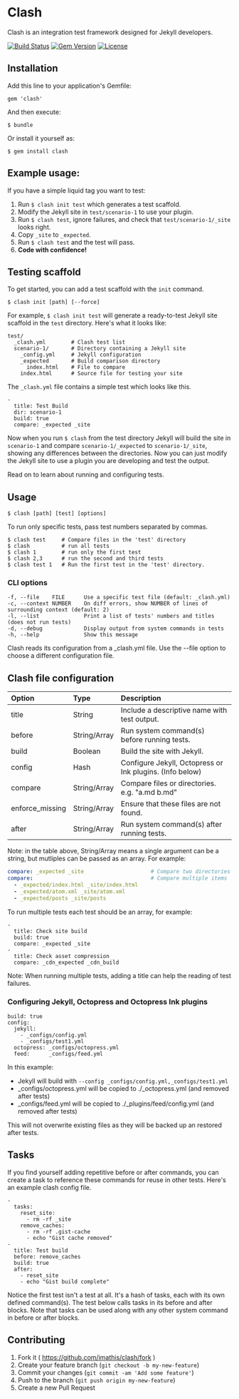 # Clash

Clash is an integration test framework designed for Jekyll developers.

[![Build Status](https://travis-ci.org/imathis/clash.svg)](https://travis-ci.org/imathis/clash)
[![Gem Version](http://img.shields.io/gem/v/clash.svg)](https://rubygems.org/gems/clash)
[![License](http://img.shields.io/:license-mit-blue.svg)](http://imathis.mit-license.org)

## Installation

Add this line to your application's Gemfile:

    gem 'clash'

And then execute:

    $ bundle

Or install it yourself as:

    $ gem install clash

## Example usage:

If you have a simple liquid tag you want to test:

 1. Run `$ clash init test`  which generates a test scaffold.
 2. Modify the Jekyll site in `test/scenario-1` to use your plugin.
 3. Run `$ clash test`, ignore failures, and check that `test/scenario-1/_site` looks right.
 4. Copy `_site` to `_expected`.
 5. Run `$ clash test` and the test will pass.
 6. **Code with confidence!**

## Testing scaffold

To get started, you can add a test scaffold with the `init` command.

```
$ clash init [path] [--force]
```

For example, `$ clash init test` will generate a ready-to-test Jekyll site scaffold in the `test` directory. Here's what it
looks like:

```
test/
  _clash.yml        # Clash test list
  scenario-1/       # Directory containing a Jekyll site 
    _config.yml     # Jekyll configuration
    _expected       # Build comparison directory
      index.html    # File to compare
    index.html      # Source file for testing your site
```

The `_clash.yml` file contains a simple test which looks like this.

```
- 
  title: Test Build
  dir: scenario-1
  build: true
  compare: _expected _site
```

Now when you run `$ clash` from the test directory Jekyll will build the site in `scenario-1` and compare
`scenario-1/_expected` to `scenario-1/_site`, showing any differences between the directories. Now you can just modify the
Jekyll site to use a plugin you are developing and test the output.

Read on to learn about running and configuring tests.

## Usage

```
$ clash [path] [test] [options]
```

To run only specific tests, pass test numbers separated by commas.

```
$ clash test     # Compare files in the 'test' directory
$ clash          # run all tests
$ clash 1        # run only the first test
$ clash 2,3      # run the second and third tests
$ clash test 1   # Run the first test in the 'test' directory.
```

### CLI options
  
```
-f, --file    FILE      Use a specific test file (default: _clash.yml)
-c, --context NUMBER    On diff errors, show NUMBER of lines of surrounding context (default: 2)
-l, --list              Print a list of tests' numbers and titles (does not run tests)
-d, --debug             Display output from system commands in tests
-h, --help              Show this message
```

Clash reads its configuration from a _clash.yml file. Use the --file
option to choose a different configuration file.

## Clash file configuration

| Option           | Type           | Description                                              |
|:-----------------|:---------------|:---------------------------------------------------------|
| title            | String         | Include a descriptive name with test output.             |
| before           | String/Array   | Run system command(s) before running tests.              |
| build            | Boolean        | Build the site with Jekyll.                              |
| config           | Hash           | Configure Jekyll, Octopress or Ink plugins. (Info below) |
| compare          | String/Array   | Compare files or directories. e.g. "a.md b.md"           |
| enforce_missing  | String/Array   | Ensure that these files are not found.                   |
| after            | String/Array   | Run system command(s) after running tests.               |

Note: in the table above, String/Array means a single argument can be a string, but mutliples
can be passed as an array. For example:

```yaml
compare: _expected _site                     # Compare two directories
compare:                                     # Compare multiple items
  - _expected/index.html _site/index.html
  - _expected/atom.xml _site/atom.xml
  - _expected/posts _site/posts
```

To run multiple tests each test should be an array, for example:

```
-
  title: Check site build
  build: true
  compare: _expected _site
-
  title: Check asset compression
  compare: _cdn_expected _cdn_build
```

Note: When running multiple tests, adding a title can help the reading of test failures.

### Configuring Jekyll, Octopress and Octopress Ink plugins

```
build: true
config:
  jekyll:    
    - _configs/config.yml
    - _configs/test1.yml
  octopress: _configs/octopress.yml
  feed:      _configs/feed.yml
```

In this example:

- Jekyll will build with `--config _configs/config.yml,_configs/test1.yml`
- _configs/octopress.yml will be copied to ./_octopress.yml (and removed after tests)
- _configs/feed.yml will be copied to ./_plugins/feed/config.yml (and removed after tests)

This will not overwrite existing files as they will be backed up an restored after tests.


## Tasks

If you find yourself adding repetitive before or after commands, you can create a task to reference these commands for reuse in other tests. Here's an example clash config file.

```
-
  tasks:
    reset_site: 
      - rm -rf _site
    remove_caches:
      - rm -rf .gist-cache
      - echo "Gist cache removed"
-
  title: Test build
  before: remove_caches
  build: true
  after: 
    - reset_site
    - echo "Gist build complete"
```

Notice the first test isn't a test at all. It's a hash of tasks, each with its own defined command(s). The test below calls tasks in its before and after blocks. Note that tasks can be used along with any other system command in before or after blocks.

## Contributing

1. Fork it ( https://github.com/imathis/clash/fork )
2. Create your feature branch (`git checkout -b my-new-feature`)
3. Commit your changes (`git commit -am 'Add some feature'`)
4. Push to the branch (`git push origin my-new-feature`)
5. Create a new Pull Request
